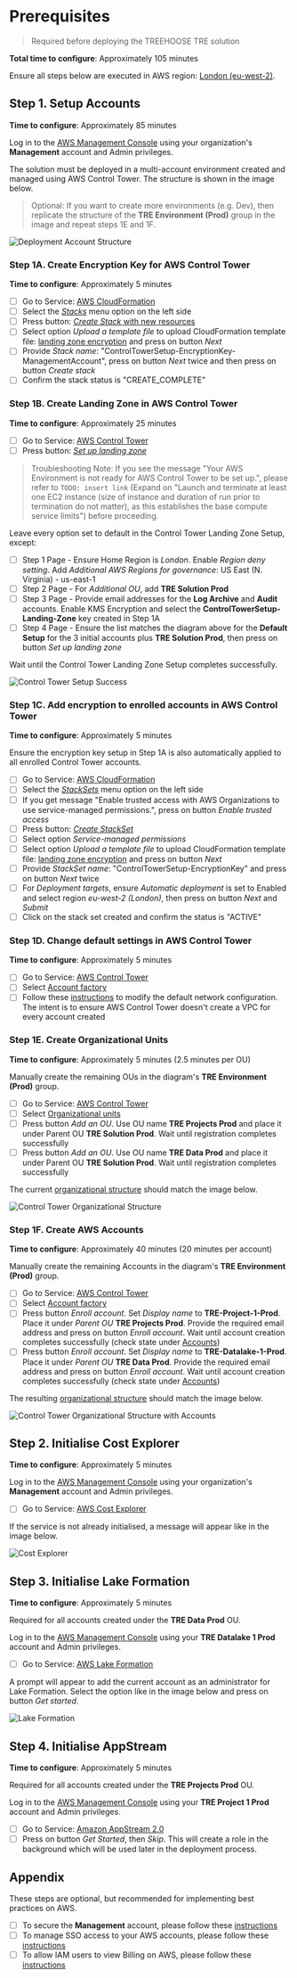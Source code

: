 # Prerequisites

> Required before deploying the TREEHOOSE TRE solution

**Total time to configure**: Approximately 105 minutes

Ensure all steps below are executed in AWS region:
 [London (eu-west-2)](https://eu-west-2.console.aws.amazon.com/).

## Step 1. Setup Accounts

**Time to configure**: Approximately 85 minutes

Log in to the [AWS Management Console](https://console.aws.amazon.com/)
 using your organization's **Management** account and Admin privileges.

The solution must be deployed in a multi-account environment created and
 managed using AWS Control Tower. The structure is shown in the image below.

>Optional: If you want to create more environments (e.g. Dev), then
>replicate the structure of the **TRE Environment (Prod)** group in the image and repeat steps 1E and 1F.

![Deployment Account Structure](../../res/images/Diagram-DeploymentAccountStructure.png)

### Step 1A. Create Encryption Key for AWS Control Tower

**Time to configure**: Approximately 5 minutes

- [ ] Go to Service: [AWS CloudFormation](https://eu-west-2.console.aws.amazon.com/cloudformation/home?region=eu-west-2#/)
- [ ] Select the [*Stacks*](https://eu-west-2.console.aws.amazon.com/cloudformation/home?region=eu-west-2#/stacks)
 menu option on the left side
- [ ] Press button: [*Create Stack* with new resources](https://eu-west-2.console.aws.amazon.com/cloudformation/home?region=eu-west-2#/stacks/create/template)
- [ ] Select option *Upload a template file* to upload CloudFormation
 template file: [landing zone encryption](../../src/pre_requisites/LandingZoneEncryption-Cfn.yaml)
 and press on button *Next*
- [ ] Provide *Stack name*: "ControlTowerSetup-EncryptionKey-ManagementAccount",
 press on button *Next* twice and then press on button *Create stack*
- [ ] Confirm the stack status is "CREATE_COMPLETE"

### Step 1B. Create Landing Zone in AWS Control Tower

**Time to configure**: Approximately 25 minutes

- [ ] Go to Service: [AWS Control Tower](https://eu-west-2.console.aws.amazon.com/controltower)
- [ ] Press button: [*Set up landing zone*](https://eu-west-2.console.aws.amazon.com/controltower/home/setup?region=eu-west-2)

>Troubleshooting Note: If you see the message "Your AWS Environment is not ready for AWS Control Tower to be set up.",
>please refer to `TODO: insert link` (Expand on "Launch and terminate at least one EC2 instance (size of instance and
>duration of run prior to termination do not matter), as this establishes the base compute service limits") before proceeding.

Leave every option set to default in the Control Tower Landing Zone Setup, except:

- [ ] Step 1 Page - Ensure Home Region is *London*. Enable *Region deny setting*. Add *Additional AWS Regions for governance*:
 US East (N. Virginia) - us-east-1
- [ ] Step 2 Page - For *Additional OU*, add **TRE Solution Prod**
- [ ] Step 3 Page - Provide email addresses for the **Log Archive** and **Audit** accounts.
 Enable KMS Encryption and select the **ControlTowerSetup-Landing-Zone** key created in Step 1A
- [ ] Step 4 Page - Ensure the list matches the diagram above for the **Default Setup** for the 3 initial accounts
 plus **TRE Solution Prod**, then press on button *Set up landing zone*

Wait until the Control Tower Landing Zone Setup completes successfully.

![Control Tower Setup Success](../../res/images/Status-ControlTowerSetup-Success.png)

### Step 1C. Add encryption to enrolled accounts in AWS Control Tower

**Time to configure**: Approximately 5 minutes

Ensure the encryption key setup in Step 1A is also automatically applied to all enrolled Control Tower accounts.

- [ ] Go to Service: [AWS CloudFormation](https://eu-west-2.console.aws.amazon.com/cloudformation/home?region=eu-west-2#/)
- [ ] Select the [*StackSets*](https://eu-west-2.console.aws.amazon.com/cloudformation/home?region=eu-west-2#/stacksets)
 menu option on the left side
- [ ] If you get message "Enable trusted access with AWS Organizations to use service-managed permissions.", press on
 button *Enable trusted access*
- [ ] Press button: [*Create StackSet*](https://eu-west-2.console.aws.amazon.com/cloudformation/home?region=eu-west-2#/stacksets/create)
- [ ] Select option *Service-managed permissions*
- [ ] Select option *Upload a template file* to upload CloudFormation template file: [landing zone encryption](../../src/pre_requisites/templates/LandingZoneEncryption-Cfn.yaml) and press on button *Next*
- [ ] Provide *StackSet name*: "ControlTowerSetup-EncryptionKey" and press on button *Next* twice
- [ ] For *Deployment targets*, ensure *Automatic deployment* is set to Enabled and select region *eu-west-2 (London)*,
 then press on button *Next* and *Submit*
- [ ] Click on the stack set created and confirm the status is "ACTIVE"

### Step 1D. Change default settings in AWS Control Tower

**Time to configure**: Approximately 5 minutes

- [ ] Go to Service:
  [AWS Control Tower](https://eu-west-2.console.aws.amazon.com/controltower)
- [ ] Select
  [Account factory](https://eu-west-2.console.aws.amazon.com/controltower/home/accountfactory?region=eu-west-2)
- [ ] Follow these [instructions](https://docs.aws.amazon.com/controltower/latest/userguide/configure-without-vpc.html#create-without-vpc)
 to modify the default network configuration. The intent is to ensure AWS Control Tower doesn't create a VPC for every account created

### Step 1E. Create Organizational Units

**Time to configure**: Approximately 5 minutes (2.5 minutes per OU)

Manually create the remaining OUs in the diagram's **TRE Environment (Prod)** group.

- [ ] Go to Service: [AWS Control Tower](https://eu-west-2.console.aws.amazon.com/controltower)
- [ ] Select [Organizational units](https://eu-west-2.console.aws.amazon.com/controltower/home/organizationunits?region=eu-west-2)
- [ ] Press button *Add an OU*. Use OU name **TRE Projects Prod** and place it under Parent OU **TRE Solution Prod**.
 Wait until registration completes successfully
- [ ] Press button *Add an OU*. Use OU name **TRE Data Prod** and place it under Parent OU **TRE Solution Prod**. Wait
 until registration completes successfully

The current [organizational structure](https://eu-west-2.console.aws.amazon.com/controltower/home/organizationunits?region=eu-west-2)
 should match the image below.

![Control Tower Organizational Structure](../../res/images/Status-OrganizationalStructure.png)

### Step 1F. Create AWS Accounts

**Time to configure**: Approximately 40 minutes (20 minutes per account)

Manually create the remaining Accounts in the diagram's **TRE Environment (Prod)** group.

- [ ] Go to Service:
  [AWS Control Tower](https://eu-west-2.console.aws.amazon.com/controltower)
- [ ] Select
  [Account factory](https://eu-west-2.console.aws.amazon.com/controltower/home/accountfactory?region=eu-west-2)
- [ ] Press button *Enroll account*.
  Set *Display name* to **TRE-Project-1-Prod**.
  Place it under *Parent OU* **TRE Projects Prod**.
  Provide the required email address and press on button *Enroll account*.
  Wait until account creation completes successfully
  (check state under [Accounts](https://eu-west-2.console.aws.amazon.com/controltower/home/accounts?region=eu-west-2))
- [ ] Press button *Enroll account*.
  Set *Display name* to **TRE-Datalake-1-Prod**.
  Place it under *Parent OU* **TRE Data Prod**.
  Provide the required email address and press on button *Enroll account*.
  Wait until account creation completes successfully
  (check state under [Accounts](https://eu-west-2.console.aws.amazon.com/controltower/home/accounts?region=eu-west-2))

The resulting [organizational structure](https://eu-west-2.console.aws.amazon.com/controltower/home/organizationunits?region=eu-west-2)
 should match the image below.

![Control Tower Organizational Structure with Accounts](../../res/images/Status-OrganizationalStructure-with-Accounts.png)

## Step 2. Initialise Cost Explorer

**Time to configure**: Approximately 5 minutes

Log in to the [AWS Management Console](https://console.aws.amazon.com/) using your organization's **Management** account
 and Admin privileges.

- [ ] Go to Service: [AWS Cost Explorer](https://us-east-1.console.aws.amazon.com/cost-management/home?region=eu-west-2)

If the service is not already initialised, a message will appear like in the image below.

![Cost Explorer](../../res/images/Init-CostExplorer.png)

## Step 3. Initialise Lake Formation

**Time to configure**: Approximately 5 minutes

Required for all accounts created under the **TRE Data Prod** OU.

Log in to the [AWS Management Console](https://console.aws.amazon.com/) using your **TRE Datalake 1 Prod** account and
 Admin privileges.

- [ ] Go to Service: [AWS Lake Formation](https://eu-west-2.console.aws.amazon.com/lakeformation/home?region=eu-west-2)

A prompt will appear to add the current account as an administrator for Lake Formation. Select the option like in the
 image below and press on button *Get started*.

![Lake Formation](../../res/images/Init-LakeFormation.png)

## Step 4. Initialise AppStream

**Time to configure**: Approximately 5 minutes

Required for all accounts created under the **TRE Projects Prod** OU.

Log in to the [AWS Management Console](https://console.aws.amazon.com/) using your **TRE Project 1 Prod** account and
 Admin privileges.

- [ ] Go to Service: [Amazon AppStream 2.0](https://eu-west-2.console.aws.amazon.com/appstream2/home?region=eu-west-2#/)
- [ ] Press on button *Get Started*, then *Skip*. This will create a role in the background which will be used later
 in the deployment process.

## Appendix

These steps are optional, but recommended for implementing best practices on AWS.

- [ ] To secure the **Management** account, please follow these
 [instructions](https://docs.aws.amazon.com/organizations/latest/userguide/orgs_best-practices_mgmt-acct.html)
- [ ] To manage SSO access to your AWS accounts, please follow these
 [instructions](https://docs.aws.amazon.com/singlesignon/latest/userguide/manage-your-accounts.html)
- [ ] To allow IAM users to view Billing on AWS, please follow these
 [instructions](https://docs.aws.amazon.com/awsaccountbilling/latest/aboutv2/control-access-billing.html#ControllingAccessWebsite-Activate)
